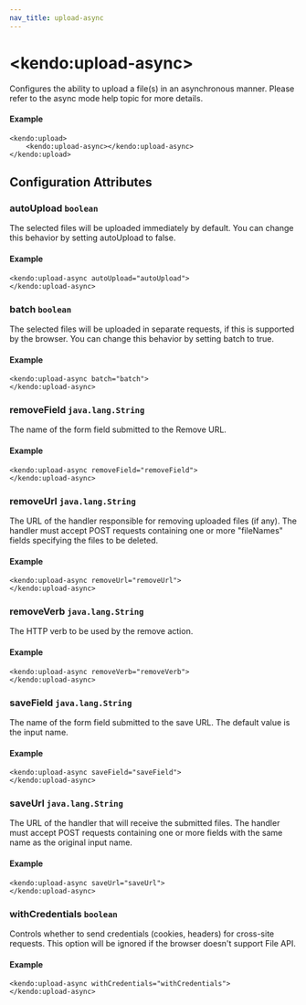```yaml
---
nav_title: upload-async
---
```


# \<kendo:upload-async\>

Configures the ability to upload a file(s) in an asynchronous manner. Please refer to the
async mode help topic
for more details.

#### Example
    <kendo:upload>
        <kendo:upload-async></kendo:upload-async>
    </kendo:upload>

## Configuration Attributes

### autoUpload `boolean`

The selected files will be uploaded immediately by default. You can change this behavior by setting
autoUpload to false.

#### Example
    <kendo:upload-async autoUpload="autoUpload">
    </kendo:upload-async>

### batch `boolean`

The selected files will be uploaded in separate requests, if this is supported by the browser.
You can change this behavior by setting batch to true.

#### Example
    <kendo:upload-async batch="batch">
    </kendo:upload-async>

### removeField `java.lang.String`

The name of the form field submitted to the Remove URL.

#### Example
    <kendo:upload-async removeField="removeField">
    </kendo:upload-async>

### removeUrl `java.lang.String`

The URL of the handler responsible for removing uploaded files (if any). The handler must accept POST
requests containing one or more "fileNames" fields specifying the files to be deleted.

#### Example
    <kendo:upload-async removeUrl="removeUrl">
    </kendo:upload-async>

### removeVerb `java.lang.String`

The HTTP verb to be used by the remove action.

#### Example
    <kendo:upload-async removeVerb="removeVerb">
    </kendo:upload-async>

### saveField `java.lang.String`

The name of the form field submitted to the save URL. The default value is the input name.

#### Example
    <kendo:upload-async saveField="saveField">
    </kendo:upload-async>

### saveUrl `java.lang.String`

The URL of the handler that will receive the submitted files. The handler must accept POST requests
containing one or more fields with the same name as the original input name.

#### Example
    <kendo:upload-async saveUrl="saveUrl">
    </kendo:upload-async>

### withCredentials `boolean`

Controls whether to send credentials (cookies, headers) for cross-site requests.
This option will be ignored if the browser doesn't support File API.

#### Example
    <kendo:upload-async withCredentials="withCredentials">
    </kendo:upload-async>

